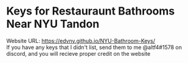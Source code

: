 # Keys for Restauraunt Bathrooms Near NYU Tandon
Website URL: https://edvnv.github.io/NYU-Bathroom-Keys/  
If you have any keys that I didn't list, send them to me @altf4#1578 on discord, and you will recieve proper credit on the website
